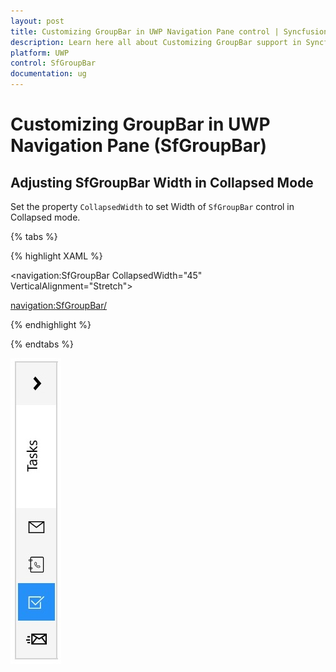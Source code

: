 ```yaml
---
layout: post
title: Customizing GroupBar in UWP Navigation Pane control | Syncfusion
description: Learn here all about Customizing GroupBar support in Syncfusion UWP Navigation Pane (SfGroupBar) control and more.
platform: UWP
control: SfGroupBar
documentation: ug
---
```


# Customizing GroupBar in UWP Navigation Pane (SfGroupBar)

## Adjusting SfGroupBar Width in Collapsed Mode

Set the property `CollapsedWidth` to set Width of `SfGroupBar` control in Collapsed mode.

{% tabs %}

{% highlight XAML %}

<navigation:SfGroupBar CollapsedWidth="45" VerticalAlignment="Stretch">

<navigation:SfGroupBar/>

{% endhighlight %}

{% endtabs %}

![Customizing-GroupBar-img1](Customizing-GroupBar-images/Customizing-GroupBar-img1.jpeg)



